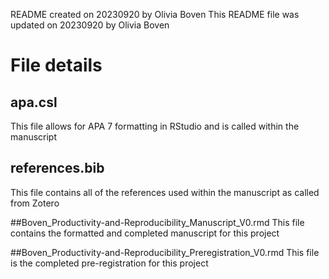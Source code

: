 README created on 20230920 by Olivia Boven 
This README file was updated on 20230920 by Olivia Boven 

# File details

## apa.csl
This file allows for APA 7 formatting in RStudio and is called within the manuscript

## references.bib
This file contains all of the references used within the manuscript as called from Zotero

##Boven_Productivity-and-Reproducibility_Manuscript_V0.rmd
This file contains the formatted and completed manuscript for this project

##Boven_Productivity-and-Reproducibility_Preregistration_V0.rmd
This file is the completed pre-registration for this project